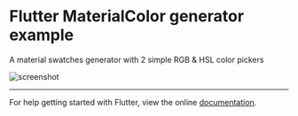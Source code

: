 # Flutter MaterialColor generator example

A material swatches generator with 2 simple RGB & HSL color pickers

![screenshot](https://www.evernote.com/shard/s1/sh/16ce14d5-b727-40b9-a105-a1a253770618/2967042375b50b42/res/af1bec64-0780-4a0c-b824-2df05f87fdda/skitch.png?resizeSmall&width=320)

____

For help getting started with Flutter, view the online
[documentation](https://flutter.io/).
